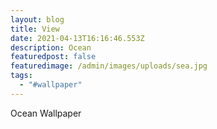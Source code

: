 ```yaml
---
layout: blog
title: View
date: 2021-04-13T16:16:46.553Z
description: Ocean
featuredpost: false
featuredimage: /admin/images/uploads/sea.jpg
tags:
  - "#wallpaper"
---
```

Ocean Wallpaper
